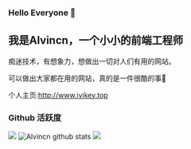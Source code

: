 ### Hello Everyone 👋

## 我是Alvincn，一个小小的前端工程师

痴迷技术，有想象力，想做出一切对人们有用的网站。
<p>可以做出大家都在用的网站，真的是一件很酷的事💖</p>

个人主页:http://www.ivikey.top

### Github 活跃度

[![](https://activity-graph.herokuapp.com/graph?username=Alvincn&theme=dracula)](https://github.com/ashutosh00710/github-readme-activity-graph)
![Alvincn github stats](https://github-readme-stats.vercel.app/api?username=Alvincn&show_icons=true&theme=vue)
![](https://github-readme-stats.vercel.app/api/top-langs/?username=Alvincn&layout=compact&langs_count=8)

